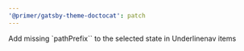 ```yaml
---
'@primer/gatsby-theme-doctocat': patch
---
```


Add missing `pathPrefix`` to the selected state in Underlinenav items
